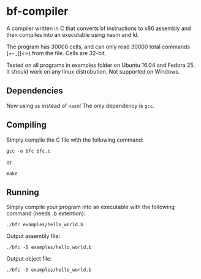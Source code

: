 # bf-compiler
A compiler written in C that converts bf instructions to x86 assembly and then compiles into an executable using nasm and ld.

The program has 30000 cells, and can only read 30000 total commands (+-.,[]<>) from the file. Cells are 32-bit.

Tested on all programs in examples folder on Ubuntu 16.04 and Fedora 25. It should work on any linux distrobution. Not supported on Windows.

## Dependencies 
Now using `as` instead of `nasm`! The only dependency is `gcc`.

## Compiling
Simply compile the C file with the following command:  
```
gcc -o bfc bfc.c
```
or
```
make
```

## Running
Simply compile your program into an executable with the following command (needs .b extention):
```
./bfc examples/hello_world.b
```
Output assembly file:
```
./bfc -S examples/hello_world.b
```
Output object file:
```
./bfc -O examples/hello_world.b
```
